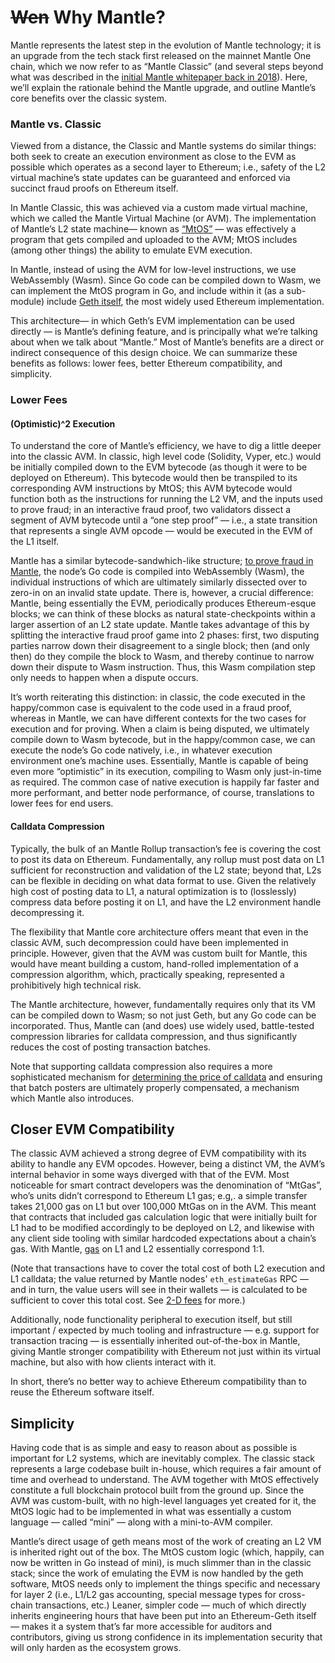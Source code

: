 # ~~Wen~~ Why Mantle?

Mantle represents the latest step in the evolution of Mantle technology; it is an upgrade from the tech stack first released on the mainnet Mantle One chain, which we now refer to as “Mantle Classic” (and several steps beyond what was described in the [initial Mantle whitepaper back in 2018](https://www.usenix.org/system/files/conference/usenixsecurity18/sec18-kalodner.pdf)). Here, we’ll explain the rationale behind the Mantle upgrade, and outline Mantle’s core benefits over the classic system.

### Mantle vs. Classic

Viewed from a distance, the Classic and Mantle systems do similar things: both seek to create an execution environment as close to the EVM as possible which operates as a second layer to Ethereum; i.e., safety of the L2 virtual machine’s state updates can be guaranteed and enforced via succinct fraud proofs on Ethereum itself.

In Mantle Classic, this was achieved via a custom made virtual machine, which we called the Mantle Virtual Machine (or AVM). The implementation of Mantle’s L2 state machine— known as [“MtOS”](./mtos/mtos.md) — was effectively a program that gets compiled and uploaded to the AVM; MtOS includes (among other things) the ability to emulate EVM execution.

In Mantle, instead of using the AVM for low-level instructions, we use WebAssembly (Wasm). Since Go code can be compiled down to Wasm, we can implement the MtOS program in Go, and include within it (as a sub-module) include [Geth itself](./mtos/geth.md), the most widely used Ethereum implementation.

This architecture— in which Geth’s EVM implementation can be used directly — is Mantle’s defining feature, and is principally what we’re talking about when we talk about “Mantle.” Most of Mantle’s benefits are a direct or indirect consequence of this design choice. We can summarize these benefits as follows: lower fees, better Ethereum compatibility, and simplicity.

### Lower Fees

#### (Optimistic)^2 Execution

To understand the core of Mantle’s efficiency, we have to dig a little deeper into the classic AVM. In classic, high level code (Solidity, Vyper, etc.) would be initially compiled down to the EVM bytecode (as though it were to be deployed on Ethereum). This bytecode would then be transpiled to its corresponding AVM instructions by MtOS; this AVM bytecode would function both as the instructions for running the L2 VM, and the inputs used to prove fraud; in an interactive fraud proof, two validators dissect a segment of AVM bytecode until a “one step proof” — i.e., a state transition that represents a single AVM opcode — would be executed in the EVM of the L1 itself.

Mantle has a similar bytecode-sandwhich-like structure; [to prove fraud in Mantle](./proving/challenge-manager.md), the node’s Go code is compiled into WebAssembly (Wasm), the individual instructions of which are ultimately similarly dissected over to zero-in on an invalid state update. There is, however, a crucial difference: Mantle, being essentially the EVM, periodically produces Ethereum-esque blocks; we can think of these blocks as natural state-checkpoints within a larger assertion of an L2 state update. Mantle takes advantage of this by splitting the interactive fraud proof game into 2 phases: first, two disputing parties narrow down their disagreement to a single block; then (and only then) do they compile the block to Wasm, and thereby continue to narrow down their dispute to Wasm instruction. Thus, this Wasm compilation step only needs to happen when a dispute occurs.

It’s worth reiterating this distinction: in classic, the code executed in the happy/common case is equivalent to the code used in a fraud proof, whereas in Mantle, we can have different contexts for the two cases for execution and for proving. When a claim is being disputed, we ultimately compile down to Wasm bytecode, but in the happy/common case, we can execute the node’s Go code natively, i.e., in whatever execution environment one’s machine uses. Essentially, Mantle is capable of being even more “optimistic” in its execution, compiling to Wasm only just-in-time as required. The common case of native execution is happily far faster and more performant, and better node performance, of course, translations to lower fees for end users.

#### Calldata Compression

Typically, the bulk of an Mantle Rollup transaction’s fee is covering the cost to post its data on Ethereum. Fundamentally, any rollup must post data on L1 sufficient for reconstruction and validation of the L2 state; beyond that, L2s can be flexible in deciding on what data format to use. Given the relatively high cost of posting data to L1, a natural optimization is to (losslessly) compress data before posting it on L1, and have the L2 environment handle decompressing it.

The flexibility that Mantle core architecture offers meant that even in the classic AVM, such decompression could have been implemented in principle. However, given that the AVM was custom built for Mantle, this would have meant building a custom, hand-rolled implementation of a compression algorithm, which, practically speaking, represented a prohibitively high technical risk.

The Mantle architecture, however, fundamentally requires only that its VM can be compiled down to Wasm; so not just Geth, but any Go code can be incorporated. Thus, Mantle can (and does) use widely used, battle-tested compression libraries for calldata compression, and thus significantly reduces the cost of posting transaction batches.

Note that supporting calldata compression also requires a more sophisticated mechanism for [determining the price of calldata](./mtos/l1-pricing.md) and ensuring that batch posters are ultimately properly compensated, a mechanism which Mantle also introduces.

## Closer EVM Compatibility

The classic AVM achieved a strong degree of EVM compatibility with its ability to handle any EVM opcodes. However, being a distinct VM, the AVM’s internal behavior in some ways diverged with that of the EVM. Most noticeable for smart contract developers was the denomination of “MtGas”, who’s units didn’t correspond to Ethereum L1 gas; e.g,. a simple transfer takes 21,000 gas on L1 but over 100,000 MtGas on in the AVM. This meant that contracts that included gas calculation logic that were initially built for L1 had to be modified accordingly to be deployed on L2, and likewise with any client side tooling with similar hardcoded expectations about a chain’s gas. With Mantle, [gas](./mtos/gas.md) on L1 and L2 essentially correspond 1:1.

(Note that transactions have to cover the total cost of both L2 execution and L1 calldata; the value returned by Mantle nodes' `eth_estimateGas` RPC — and in turn, the value users will see in their wallets — is calculated to be sufficient to cover this total cost. See [2-D fees](https://medium.com/mantlenetwork/understanding-mantle-2-dimensional-fees-fd1d582596c9) for more.)

Additionally, node functionality peripheral to execution itself, but still important / expected by much tooling and infrastructure — e.g. support for transaction tracing — is essentially inherited out-of-the-box in Mantle, giving Mantle stronger compatibility with Ethereum not just within its virtual machine, but also with how clients interact with it.

In short, there’s no better way to achieve Ethereum compatibility than to reuse the Ethereum software itself.

## Simplicity

Having code that is as simple and easy to reason about as possible is important for L2 systems, which are inevitably complex. The classic stack represents a large codebase built in-house, which requires a fair amount of time and overhead to understand. The AVM together with MtOS effectively constitute a full blockchain protocol built from the ground up. Since the AVM was custom-built, with no high-level languages yet created for it, the MtOS logic had to be implemented in what was essentially a custom language — called “mini” — along with a mini-to-AVM compiler.

Mantle’s direct usage of geth means most of the work of creating an L2 VM is inherited right out of the box. The MtOS custom logic (which, happily, can now be written in Go instead of mini), is much slimmer than in the classic stack; since the work of emulating the EVM is now handled by the geth software, MtOS needs only to implement the things specific and necessary for layer 2 (i.e., L1/L2 gas accounting, special message types for cross-chain transactions, etc.) Leaner, simpler code — much of which directly inherits engineering hours that have been put into an Ethereum-Geth itself — makes it a system that’s far more accessible for auditors and contributors, giving us strong confidence in its implementation security that will only harden as the ecosystem grows.
